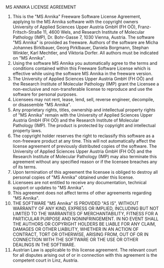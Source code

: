 MS ANNIKA LICENSE AGREEMENT

1.	This is the "MS Annika" Freeware Software License Agreement, applying to the MS Annika software with the copyright owners University of Applied Sciences Upper Austria GmbH (FH OÖ), Franz-Fritsch-Straße 11, 4600 Wels, and Research Institute of Molecular Pathology (IMP), Dr. Bohr-Gasse 7, 1030 Vienna, Austria. The software "MS Annika" is provided as freeware. Authors of the software are Micha Johannes Birklbauer, Georg Pirklbauer, Daniela Borgmann, Stephan Winkler, Karl Mechtler, and Viktoria Dorfer. All authors must be indicated on "MS Annika".
2.	Using the software MS Annika you automatically agree to the terms and conditions contained within this Freeware Software License which is effective while using the software MS Annika in the freeware version.
3.	The University of Applied Sciences Upper Austria GmbH (FH OÖ) and the Research Institute of Molecular Pathology (IMP) grant the Licensee a non-exclusive and non-transferable license to reproduce and use the software for personal purposes.
4.	Licensees may not rent, lease, lend, sell, reverse engineer, decompile, or disassemble "MS Annika".
5.	Any proprietary rights, titles, ownership and intellectual property rights of "MS Annika" remain with the University of Applied Sciences Upper Austria GmbH (FH OÖ) and the Research Institute of Molecular Pathology (IMP). The product is protected by copyright and intellectual property laws.
6.	The copyright holder reserves the right to reclassify this software as a non-freeware product at any time. This will not automatically affect the license agreement of previously distributed copies of the software. The University of Applied Sciences Upper Austria GmbH (FH OÖ) and the Research Institute of Molecular Pathology (IMP) may also terminate this agreement without any specified reason or if the licensee breaches any of its terms.
7.	Upon termination of this agreement the licensee is obliged to destroy all personal copies of "MS Annika" obtained under this license.
8.	Licensees are not entitled to receive any documentation, technical support or updates to "MS Annika".
9.	This agreement does not affect terms of other agreements regarding "MS Annika".
10.	THE SOFTWARE "MS Annika" IS PROVIDED "AS IS", WITHOUT WARRANTY OF ANY KIND, EXPRESS OR IMPLIED, INCLUDING BUT NOT LIMITED TO THE WARRANTIES OF MERCHANTABILITY, FITNESS FOR A PARTICULAR PURPOSE AND NONINFRINGEMENT. IN NO EVENT SHALL THE AUTHORS OR COPYRIGHT HOLDERS BE LIABLE FOR ANY CLAIM, DAMAGES OR OTHER LIABILITY, WHETHER IN AN ACTION OF CONTRACT, TORT OR OTHERWISE, ARISING FROM, OUT OF OR IN CONNECTION WITH THE SOFTWARE OR THE USE OR OTHER DEALINGS IN THE SOFTWARE.
11.	Austrian Law is applicable to this license agreement. The relevant court for all disputes arising out of or in connection with this agreement is the competent court in Linz, Austria.
